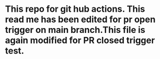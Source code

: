 # This repo for git hub actions. This read me has been edited for pr open trigger on main branch.This file is again modified for PR closed trigger test.
